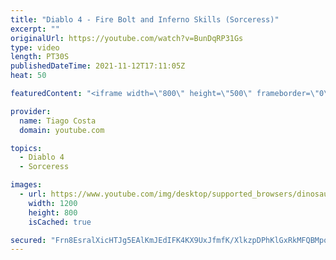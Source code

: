 ```yaml
---
title: "Diablo 4 - Fire Bolt and Inferno Skills (Sorceress)"
excerpt: ""
originalUrl: https://youtube.com/watch?v=BunDqRP31Gs
type: video
length: PT30S
publishedDateTime: 2021-11-12T17:11:05Z
heat: 50

featuredContent: "<iframe width=\"800\" height=\"500\" frameborder=\"0\" src=\"https://www.youtube.com/embed/BunDqRP31Gs\" allow=\"accelerometer; autoplay; encrypted-media; gyroscope; picture-in-picture\" allowfullscreen></iframe>"

provider:
  name: Tiago Costa
  domain: youtube.com

topics:
  - Diablo 4
  - Sorceress

images:
  - url: https://www.youtube.com/img/desktop/supported_browsers/dinosaur.png
    width: 1200
    height: 800
    isCached: true

secured: "Frn8EsralXicHTJg5EAlKmJEdIFK4KX9UxJfmfK/XlkzpDPhKlGxRkMFQBMpodc3K+mLsEZARDLDHDTDxgPHstdWuziL0aHJGLRDXZe5p8pSC6Imk/78ktxSGrhf1Ce2qm4xS3q1WFhCdjkYqkUtqqw8Liu7PsnPM0uj4VSN2H1MtywyobDJUfzXr1GUuYt9kscLoJFz+nsCBDQaJUdIuJAJJ92rDQj4NXeCmOVMgrC0hGNseHkdZwn8h8/0ccxJF4lfT/Erv1xF6ZcsUzYJn0zbU3bUj5J5iLPnOwEGksOiGNNcJ11l10Jh4yUJr9DJvder2OMtxt7IGcrrV+lUx0XVt2TZie71tq9C79v0WRw7ZDgL7bNNenn2GzUoLPcFft9Fo0nGYDbtQ8mIjq/bqDYI5y64ytqiCM5DK1gomuo=;jP2tB+Pj4dxhDqbUaqci4w=="
---
```


